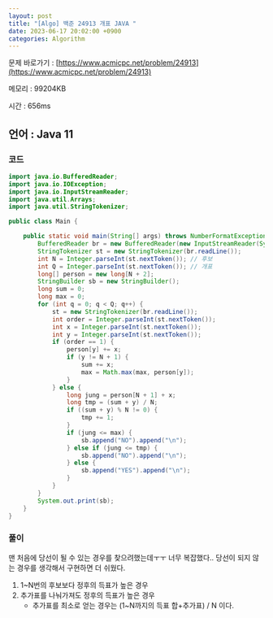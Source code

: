 ```yaml
---
layout: post
title: "[Algo] 백준 24913 개표 JAVA "
date: 2023-06-17 20:02:00 +0900
categories: Algorithm
---
```


문제 바로가기 : [https://www.acmicpc.net/problem/24913](https://www.acmicpc.net/problem/24913)

메모리 : 99204KB

시간 : 656ms

## 언어 : Java 11

### 코드

```java
import java.io.BufferedReader;
import java.io.IOException;
import java.io.InputStreamReader;
import java.util.Arrays;
import java.util.StringTokenizer;

public class Main {

    public static void main(String[] args) throws NumberFormatException, IOException {
        BufferedReader br = new BufferedReader(new InputStreamReader(System.in));
        StringTokenizer st = new StringTokenizer(br.readLine());
        int N = Integer.parseInt(st.nextToken()); // 후보
        int Q = Integer.parseInt(st.nextToken()); // 개표
        long[] person = new long[N + 2];
        StringBuilder sb = new StringBuilder();
        long sum = 0;
        long max = 0;
        for (int q = 0; q < Q; q++) {
            st = new StringTokenizer(br.readLine());
            int order = Integer.parseInt(st.nextToken());
            int x = Integer.parseInt(st.nextToken());
            int y = Integer.parseInt(st.nextToken());
            if (order == 1) {
                person[y] += x;
                if (y != N + 1) {
                    sum += x;
                    max = Math.max(max, person[y]);
                }
            } else {
                long jung = person[N + 1] + x;
                long tmp = (sum + y) / N;
                if ((sum + y) % N != 0) {
                    tmp += 1;
                }
                if (jung <= max) {
                    sb.append("NO").append("\n");
                } else if (jung <= tmp) {
                    sb.append("NO").append("\n");
                } else {
                    sb.append("YES").append("\n");
                }
            }
        }
        System.out.print(sb);
    }
}
```

### 풀이

맨 처음에 당선이 될 수 있는 경우를 찾으려했는데ㅜㅜ 너무 복잡했다..
당선이 되지 않는 경우를 생각해서 구현하면 더 쉬웠다.

1. 1~N번의 후보보다 정후의 득표가 높은 경우
2. 추가표를 나눠가져도 정후의 득표가 높은 경우
   - 추가표를 최소로 얻는 경우는 (1~N까지의 득표 합+추가표) / N 이다.
